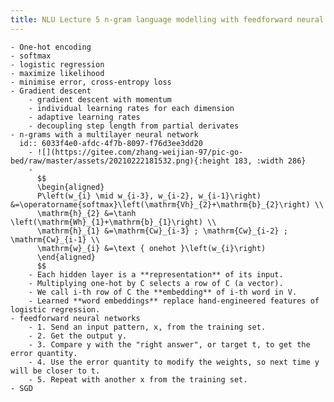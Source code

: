 ```yaml
---
title: NLU Lecture 5 n-gram language modelling with feedforward neural networks
---
```


	- One-hot encoding
	- softmax
	- logistic regression
	- maximize likelihood
	- minimise error, cross-entropy loss
	- Gradient descent
		- gradient descent with momentum
		- individual learning rates for each dimension
		- adaptive learning rates
		- decoupling step length from partial derivates
	- n-grams with a multilayer neural network
	  id:: 6033f4e0-afdc-4f7b-8097-f76d3ee3dd20
		- ![](https://gitee.com/zhang-weijian-97/pic-go-bed/raw/master/assets/20210222181532.png){:height 183, :width 286}
		-
		  $$
		  \begin{aligned}
		  P\left(w_{i} \mid w_{i-3}, w_{i-2}, w_{i-1}\right) &=\operatorname{softmax}\left(\mathrm{Vh}_{2}+\mathrm{b}_{2}\right) \\
		  \mathrm{h}_{2} &=\tanh \left(\mathrm{Wh}_{1}+\mathrm{b}_{1}\right) \\
		  \mathrm{h}_{1} &=\mathrm{Cw}_{i-3} ; \mathrm{Cw}_{i-2} ; \mathrm{Cw}_{i-1} \\
		  \mathrm{w}_{i} &=\text { onehot }\left(w_{i}\right)
		  \end{aligned}
		  $$
		- Each hidden layer is a **representation** of its input.
		- Multiplying one-hot by C selects a row of C (a vector).
		- We call i-th row of C the **embedding** of i-th word in V.
		- Learned **word embeddings** replace hand-engineered features of logistic regression.
	- feedforward neural networks
		- 1. Send an input pattern, x, from the training set.
		- 2. Get the output y.
		- 3. Compare y with the "right answer", or target t, to get the error quantity.
		- 4. Use the error quantity to modify the weights, so next time y will be closer to t.
		- 5. Repeat with another x from the training set.
	- SGD